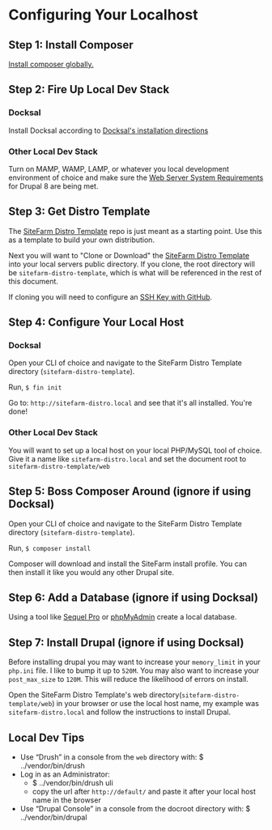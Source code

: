 # Configuring Your Localhost

## Step 1: Install Composer

[Install composer globally.](https://getcomposer.org/doc/00-intro.md) 

## Step 2: Fire Up Local Dev Stack

### Docksal

Install Docksal according to [Docksal's installation directions](http://docs.docksal.io/en/master/getting-started/env-setup/)

### Other Local Dev Stack

Turn on MAMP, WAMP, LAMP, or whatever you local development environment of choice and make sure the [Web Server System Requirements](https://www.drupal.org/docs/8/system-requirements/web-server) for Drupal 8 are being met.

## Step 3: Get Distro Template

The [SiteFarm Distro Template](https://github.com/ucdavis/sitefarm-distro-template) repo is just meant as a starting point. Use this as a template to build your own distribution.

Next you will want to "Clone or Download" the [SiteFarm Distro Template](https://github.com/ucdavis/sitefarm-distro-template) into your local servers public directory. If you clone, the root directory will be `sitefarm-distro-template`, which is what will be referenced in the rest of this document. 

If cloning you will need to configure an [SSH Key with GitHub](https://help.github.com/articles/adding-a-new-ssh-key-to-your-github-account/).

## Step 4: Configure Your Local Host

### Docksal

Open your CLI of choice and navigate to the SiteFarm Distro Template directory (`sitefarm-distro-template`).

Run, `$ fin init`

Go to: `http://sitefarm-distro.local` and see that it's all installed. You're done!

### Other Local Dev Stack

You will want to set up a local host on your local PHP/MySQL tool of choice. Give it a name like `sitefarm-distro.local` and set the document root to `sitefarm-distro-template/web`

## Step 5: Boss Composer Around (ignore if using Docksal)

Open your CLI of choice and navigate to the SiteFarm Distro Template directory (`sitefarm-distro-template`).

Run, `$ composer install`

Composer will download and install the SiteFarm install profile. You can then install it like you would any other Drupal site.

## Step 6: Add a Database (ignore if using Docksal)

Using a tool like [Sequel Pro](https://www.sequelpro.com/) or [phpMyAdmin](https://www.phpmyadmin.net/) create a local database.

## Step 7: Install Drupal (ignore if using Docksal)

Before installing drupal you may want to increase your `memory_limit` in your `php.ini` file. I like to bump it up to `520M`. You may also want to increase your `post_max_size` to `120M`. This will reduce the likelihood of errors on install.

Open the SiteFarm Distro Template's web directory(`sitefarm-distro-template/web`) in your browser or use the local host name, my example was `sitefarm-distro.local` and follow the instructions to install Drupal.

## Local Dev Tips

* Use “Drush” in a console from the `web` directory with:
  $ ../vendor/bin/drush
* Log in as an Administrator:
    * $ ../vendor/bin/drush uli
    * copy the url after `http://default/` and paste it after your local host name in the browser
* Use “Drupal Console” in a console from the docroot directory with:
  $ ../vendor/bin/drupal
